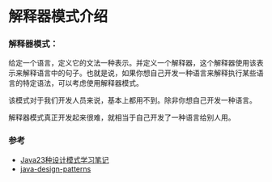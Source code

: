 # 解释器模式介绍

### 解释器模式：

给定一个语言，定义它的文法一种表示。并定义一个解释器，这个解释器使用该表示来解释语言中的句子。也就是说，如果你想自己开发一种语言来解释执行某些语言的特定语法，可以考虑使用解释器模式。

该模式对于我们开发人员来说，基本上都用不到。除非你想自己开发一种语言。

解释器模式真正开发起来很难，就相当于自己开发了一种语言给别人用。

### 参考

* [Java23种设计模式学习笔记](http://www.cnblogs.com/meet/p/5116504.html)
* [java-design-patterns](https://github.com/iluwatar/java-design-patterns)

